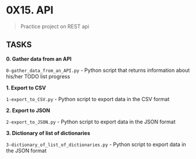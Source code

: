 # 0X15. API

> Practice project on REST api

## TASKS

**0. Gather data from an API**

`0-gather_data_from_an_API.py` - Python script that returns information about his/her TODO list progress

**1. Export to CSV**

`1-export_to_CSV.py` - Python script to export data in the CSV format

**2. Export to JSON**

`2-export_to_JSON.py` -  Python script to export data in the JSON format

**3. Dictionary of list of dictionaries**

`3-dictionary_of_list_of_dictionaries.py` - Python script to export data in the JSON format 
